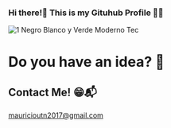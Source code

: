 ### Hi there!👋 This is my Gituhub Profile 👨‍💻 

![1 Negro Blanco y Verde Moderno Tec](https://github.com/MauricioSor/MauricioSor/assets/106267352/6fce8ac8-c83f-43ea-b537-f6a731f00ae5)


# Do you have an idea? 🤔
## Contact Me! 😁📬

mauricioutn2017@gmail.com
<!--
**MauricioSor/MauricioSor** is a ✨ _special_ ✨ repository because its `README.md` (this file) appears on your GitHub profile.

Here are some ideas to get you started:

- 🔭 I’m currently working on ...
- 🌱 I’m currently learning ...
- 👯 I’m looking to collaborate on ...
- 🤔 I’m looking for help with ...
- 💬 Ask me about ...
- 📫 How to reach me: ...
- 😄 Pronouns: ...
- ⚡ Fun fact: ...
-->
